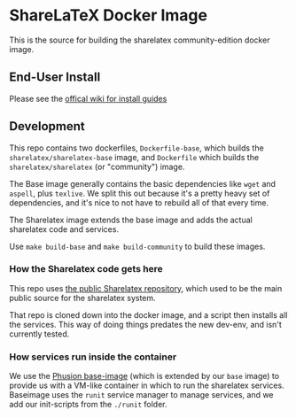 # ShareLaTeX Docker Image

This is the source for building the sharelatex community-edition docker image.


## End-User Install
Please see the [offical wiki for install
guides](https://github.com/sharelatex/sharelatex/wiki/Production-Installation-Instructions)


## Development

This repo contains two dockerfiles, `Dockerfile-base`, which builds the
`sharelatex/sharelatex-base` image, and `Dockerfile` which builds the
`sharelatex/sharelatex` (or "community") image.

The Base image generally contains the basic dependencies like `wget` and
`aspell`, plus `texlive`. We split this out because it's a pretty heavy set of
dependencies, and it's nice to not have to rebuild all of that every time.

The Sharelatex image extends the base image and adds the actual sharelatex code
and services.

Use `make build-base` and `make build-community` to build these images.


### How the Sharelatex code gets here

This repo uses [the public Sharelatex
repository](https://github.com/sharelatex/sharelatex), which used to be the main
public source for the sharelatex system.

That repo is cloned down into the docker image, and a script then installs all
the services. This way of doing things predates the new dev-env, and isn't
currently tested.


### How services run inside the container

We use the [Phusion base-image](https://github.com/phusion/baseimage-docker)
(which is extended by our `base` image) to provide us with a VM-like container
in which to run the sharelatex services. Baseimage uses the `runit` service
manager to manage services, and we add our init-scripts from the `./runit`
folder.
